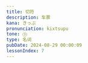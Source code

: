 ```yaml
---
title: 切符
description: 车票
kana: きっぷ
pronunciation: kixtsupu
tone: ⓪
type: 名词
pubDate: 2024-08-29 00:00:09
lessonIndex: 7
---
```

